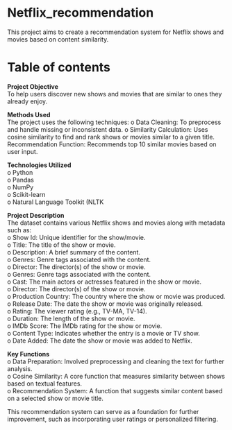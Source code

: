 # Netflix_recommendation
This project aims to create a recommendation system for Netflix shows and movies based on content similarity. 

# Table of contents
**Project Objective**  
To help users discover new shows and movies that are similar to ones they already enjoy.

**Methods Used**  
The project uses the following techniques:
o Data Cleaning: To preprocess and handle missing or inconsistent data.
o Similarity Calculation: Uses cosine similarity to find and rank shows or movies similar to a given title.
Recommendation Function: Recommends top 10 similar movies based on user input.

**Technologies Utilized**  
o Python  
o Pandas  
o NumPy  
o Scikit-learn  
o Natural Language Toolkit (NLTK

**Project Description**  
The dataset contains various Netflix shows and movies along with metadata such as:  
o Show Id: Unique identifier for the show/movie.  
o Title: The title of the show or movie.  
o Description: A brief summary of the content.  
o Genres: Genre tags associated with the content.  
o Director: The director(s) of the show or movie.  
o Genres: Genre tags associated with the content.  
o Cast: The main actors or actresses featured in the show or movie.  
o Director: The director(s) of the show or movie.  
o Production Country: The country where the show or movie was produced.  
o Release Date: The date the show or movie was originally released.  
o Rating: The viewer rating (e.g., TV-MA, TV-14).  
o Duration: The length of the show or movie.  
o IMDb Score: The IMDb rating for the show or movie.  
o Content Type: Indicates whether the entry is a movie or TV show.  
o Date Added: The date the show or movie was added to Netflix.

**Key Functions**  
o Data Preparation: Involved preprocessing and cleaning the text for further analysis.  
o Cosine Similarity: A core function that measures similarity between shows based on textual features.  
o Recommendation System: A function that suggests similar content based on a selected show or movie title.  

This recommendation system can serve as a foundation for further improvement, such as incorporating user ratings or personalized filtering.
